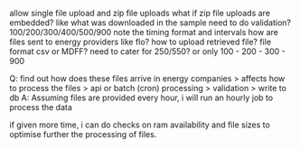 allow single file upload and zip file uploads
what if zip file uploads are embedded? like what was downloaded in the sample
need to do validation? 100/200/300/400/500/900
note the timing format and intervals
how are files sent to energy providers like flo?
how to upload retrieved file?
file format csv or MDFF?
need to cater for 250/550? or only 100 - 200 - 300 - 900

Q: find out how does these files arrive in energy companies > affects how to process the files > api or batch (cron) processing > validation > write to db
A: Assuming files are provided every hour, i will run an hourly job to process the data

if given more time, i can do checks on ram availability and file sizes to optimise further the processing of files.